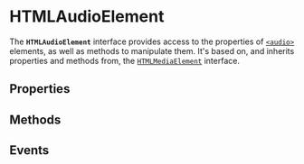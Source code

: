 # HTMLAudioElement

<div class='overview'><span class="seoSummary">The <strong><code>HTMLAudioElement</code></strong> interface provides access to the properties of <a href="/en-US/docs/Web/HTML/Element/audio" title="The HTML <audio> element is used to embed sound content in documents. It may contain one or more audio sources, represented using the src attribute or the <source> element:&nbsp;the browser will choose the most suitable one. It can also be the destination for streamed media, using a MediaStream."><code>&lt;audio&gt;</code></a> elements, as well as methods to manipulate them.</span> It's based on, and inherits properties and methods from,&nbsp;the <a href="/en-US/docs/Web/API/HTMLMediaElement" title="The HTMLMediaElement interface adds to HTMLElement the properties and methods needed to support basic media-related capabilities that are common to audio and video."><code>HTMLMediaElement</code></a> interface.</div>

## Properties

<ul class="items properties">

</ul>

## Methods

<ul class="items methods">

</ul>

## Events
